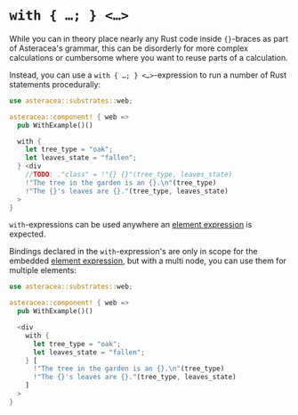 # `with { …; } <…>`

While you can in theory place nearly any Rust code inside `{}`-braces as part of Asteracea's grammar, this can be disorderly for more complex calculations or cumbersome where you want to reuse parts of a calculation.

Instead, you can use a `with { …; } <…>`-expression to run a number of Rust statements procedurally:

```rust asteracea=WithExample
use asteracea::substrates::web;

asteracea::component! { web =>
  pub WithExample()()

  with {
    let tree_type = "oak";
    let leaves_state = "fallen";
  } <div
    //TODO: ."class" = !"{} {}"(tree_type, leaves_state)
    !"The tree in the garden is an {}.\n"(tree_type)
    !"The {}'s leaves are {}."(tree_type, leaves_state)
  >
}
```

`with`-expressions can be used anywhere an [element expression](*) is expected.

Bindings declared in the `with`-expression's are only in scope for the embedded [element expression](*), but with a multi node, you can use them for multiple elements:

```rust asteracea=WithExample
use asteracea::substrates::web;

asteracea::component! { web =>
  pub WithExample()()

  <div
    with {
      let tree_type = "oak";
      let leaves_state = "fallen";
    } [
      !"The tree in the garden is an {}.\n"(tree_type)
      !"The {}'s leaves are {}."(tree_type, leaves_state)
    ]
  >
}
```

